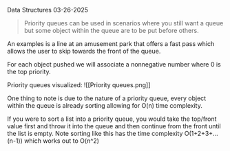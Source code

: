 Data Structures
03-26-2025

>Priority queues can be used in scenarios where you still want a queue but some object within the queue are to be put before others. 

An examples is a line at an amusement park that offers a fast pass which allows the user to skip towards the front of the queue.

For each object pushed we will associate a nonnegative number where 0 is the top priority.

Priority queues visualized:
![[Priority queues.png]]

One thing to note is due to the nature of a priority queue, every object within the queue is already sorting allowing for O(n) time complexity.

If you were to sort a list into a priority queue, you would take the top/front value first and throw it into the queue and then continue from the front until the list is empty. 
Note sorting like this has the time complexity O(1+2+3+...(n-1)) which works out to O(n^2)